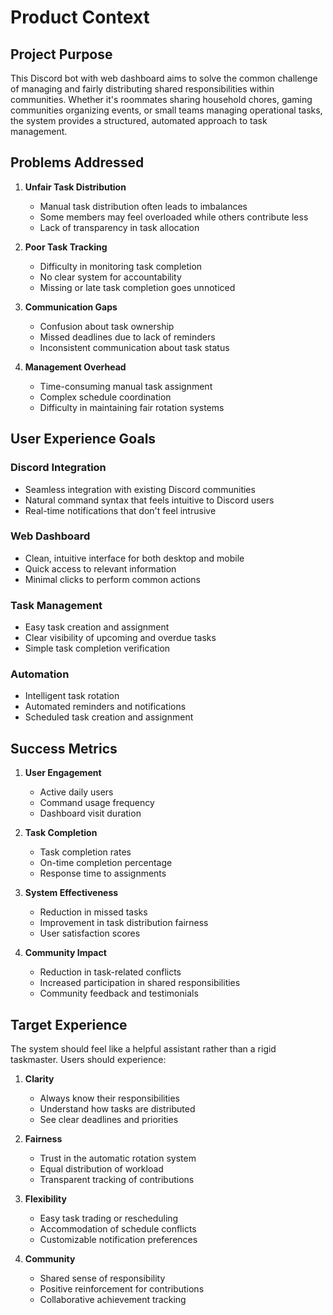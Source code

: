 # Product Context

## Project Purpose

This Discord bot with web dashboard aims to solve the common challenge of managing and fairly distributing shared responsibilities within communities. Whether it's roommates sharing household chores, gaming communities organizing events, or small teams managing operational tasks, the system provides a structured, automated approach to task management.

## Problems Addressed

1. **Unfair Task Distribution**
   - Manual task distribution often leads to imbalances
   - Some members may feel overloaded while others contribute less
   - Lack of transparency in task allocation

2. **Poor Task Tracking**
   - Difficulty in monitoring task completion
   - No clear system for accountability
   - Missing or late task completion goes unnoticed

3. **Communication Gaps**
   - Confusion about task ownership
   - Missed deadlines due to lack of reminders
   - Inconsistent communication about task status

4. **Management Overhead**
   - Time-consuming manual task assignment
   - Complex schedule coordination
   - Difficulty in maintaining fair rotation systems

## User Experience Goals

### Discord Integration
- Seamless integration with existing Discord communities
- Natural command syntax that feels intuitive to Discord users
- Real-time notifications that don't feel intrusive

### Web Dashboard
- Clean, intuitive interface for both desktop and mobile
- Quick access to relevant information
- Minimal clicks to perform common actions

### Task Management
- Easy task creation and assignment
- Clear visibility of upcoming and overdue tasks
- Simple task completion verification

### Automation
- Intelligent task rotation
- Automated reminders and notifications
- Scheduled task creation and assignment

## Success Metrics

1. **User Engagement**
   - Active daily users
   - Command usage frequency
   - Dashboard visit duration

2. **Task Completion**
   - Task completion rates
   - On-time completion percentage
   - Response time to assignments

3. **System Effectiveness**
   - Reduction in missed tasks
   - Improvement in task distribution fairness
   - User satisfaction scores

4. **Community Impact**
   - Reduction in task-related conflicts
   - Increased participation in shared responsibilities
   - Community feedback and testimonials

## Target Experience

The system should feel like a helpful assistant rather than a rigid taskmaster. Users should experience:

1. **Clarity**
   - Always know their responsibilities
   - Understand how tasks are distributed
   - See clear deadlines and priorities

2. **Fairness**
   - Trust in the automatic rotation system
   - Equal distribution of workload
   - Transparent tracking of contributions

3. **Flexibility**
   - Easy task trading or rescheduling
   - Accommodation of schedule conflicts
   - Customizable notification preferences

4. **Community**
   - Shared sense of responsibility
   - Positive reinforcement for contributions
   - Collaborative achievement tracking
